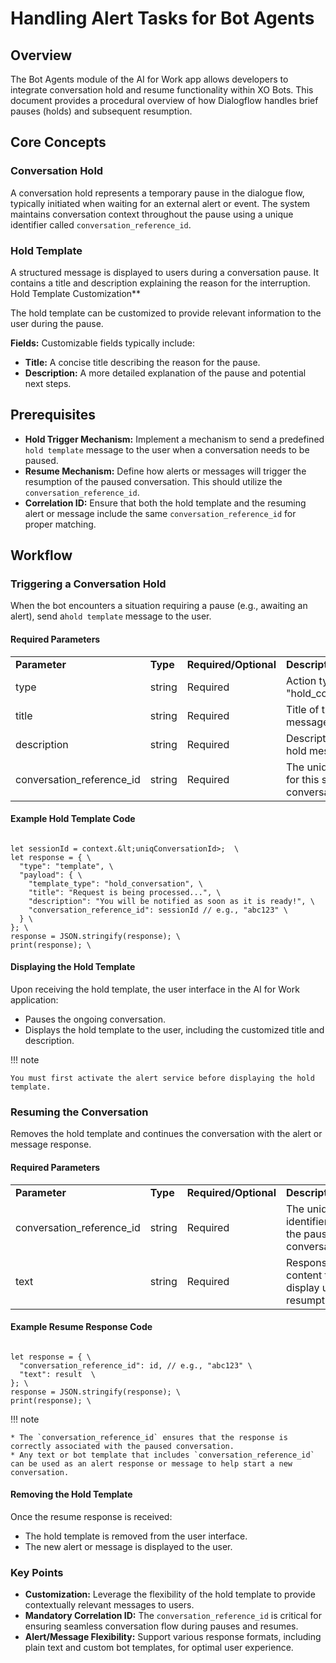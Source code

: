 # Handling Alert Tasks for Bot Agents



## Overview

The Bot Agents module of the AI for Work app allows developers to integrate conversation hold and resume functionality within XO Bots. This document provides a procedural overview of how Dialogflow handles brief pauses (holds) and subsequent resumption.

## Core Concepts

### Conversation Hold

A conversation hold represents a temporary pause in the dialogue flow, typically initiated when waiting for an external alert or event. The system maintains conversation context throughout the pause using a unique identifier called `conversation_reference_id`.

### Hold Template

A structured message is displayed to users during a conversation pause. It contains a title and description explaining the reason for the interruption.
Hold Template Customization**

The hold template can be customized to provide relevant information to the user during the pause.

**Fields:** Customizable fields typically include:

- **Title:** A concise title describing the reason for the pause.
- **Description:** A more detailed explanation of the pause and potential next steps.

## Prerequisites

* **Hold Trigger Mechanism:** Implement a mechanism to send a predefined `hold template` message to the user when a conversation needs to be paused.
* **Resume Mechanism:** Define how alerts or messages will trigger the resumption of the paused conversation. This should utilize the `conversation_reference_id`.
* **Correlation ID:** Ensure that both the hold template and the resuming alert or message include the same `conversation_reference_id` for proper matching.

## Workflow

### Triggering a Conversation Hold

When the bot encounters a situation requiring a pause (e.g., awaiting an alert), send a`hold template` message to the user.

#### Required Parameters

<table>
  <tr>
   <td><strong>Parameter</strong>
   </td>
   <td><strong>Type</strong>
   </td>
   <td><strong>Required/Optional</strong>
   </td>
   <td><strong>Description</strong>
   </td>
  </tr>
  <tr>
   <td>type
   </td>
   <td>string
   </td>
   <td>Required
   </td>
   <td>Action type (e.g., "hold_conversation")
   </td>
  </tr>
  <tr>
   <td>title
   </td>
   <td>string
   </td>
   <td>Required
   </td>
   <td>Title of the hold message.
   </td>
  </tr>
  <tr>
   <td>description
   </td>
   <td>string
   </td>
   <td>Required
   </td>
   <td>Description of the hold message.
   </td>
  </tr>
  <tr>
   <td>conversation_reference_id
   </td>
   <td>string
   </td>
   <td>Required
   </td>
   <td>The unique identifier for this specific conversation.
   </td>
  </tr>
</table>

#### Example Hold Template Code

```

let sessionId = context.&lt;uniqConversationId>;  \
let response = { \
  "type": "template", \
  "payload": { \
    "template_type": "hold_conversation", \
    "title": "Request is being processed...", \
    "description": "You will be notified as soon as it is ready!", \
    "conversation_reference_id": sessionId // e.g., "abc123" \
  } \
}; \
response = JSON.stringify(response); \
print(response); \

```

#### Displaying the Hold Template

Upon receiving the hold template, the user interface in the AI for Work application:

* Pauses the ongoing conversation.
* Displays the hold template to the user, including the customized title and description.

!!! note

    You must first activate the alert service before displaying the hold template.

### Resuming the Conversation

Removes the hold template and continues the conversation with the alert or message response.

#### Required Parameters

<table>
  <tr>
   <td><strong>Parameter</strong>
   </td>
   <td><strong>Type</strong>
   </td>
   <td><strong>Required/Optional</strong>
   </td>
   <td><strong>Description</strong>
   </td>
  </tr>
  <tr>
   <td>conversation_reference_id
   </td>
   <td>string
   </td>
   <td>Required
   </td>
   <td>The unique identifier of the paused conversation.
   </td>
  </tr>
  <tr>
   <td>text
   </td>
   <td>string
   </td>
   <td>Required
   </td>
   <td>Response content to display upon resumption.
   </td>
  </tr>
</table>

#### Example Resume Response Code

```

let response = { \
  "conversation_reference_id": id, // e.g., "abc123" \
  "text": result  \
}; \
response = JSON.stringify(response); \
print(response); \

```

!!! note

    * The `conversation_reference_id` ensures that the response is correctly associated with the paused conversation.
    * Any text or bot template that includes `conversation_reference_id` can be used as an alert response or message to help start a new conversation.

#### Removing the Hold Template

Once the resume response is received:

* The hold template is removed from the user interface.
* The new alert or message is displayed to the user.

### Key Points

* **Customization:** Leverage the flexibility of the hold template to provide contextually relevant messages to users.
* **Mandatory Correlation ID:** The `conversation_reference_id` is critical for ensuring seamless conversation flow during pauses and resumes.
* **Alert/Message Flexibility:** Support various response formats, including plain text and custom bot templates, for optimal user experience.
